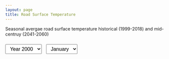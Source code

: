 ```yaml
---
layout: page 
title: Road Surface Temperature
---
```


Seasonal avergae road surface temperature historical (1999-2018) and mid-centruy (2041-2060)

<select id="yearDropdown">
  <option value="2000">Year 2000</option>
  <option value="2018">Year 2018</option>
</select>
<select id="monthDropdown">
  <option value="Jan">January</option>
  <option value="Jul">July</option>
</select>

<div id="plot-container">
  <div id="2000_Jan" class="active">
    <object type="text/html" data="MeanRST_2000_Jan_day.html"></object>
  </div>
  <div id="2000_Jul">
    <object type="text/html" data="MeanRST_2000_Jul_day.html"></object>
  </div>
  <div id="2018_Jan">
    <object type="text/html" data="MeanRST_2018_Jan_day.html"></object>
  </div>
  <div id="2018_Jul">
    <object type="text/html" data="MeanRST_2018_Jul_day.html"></object>
  </div>
</div>

<style>
/* Dropdown styling */
select { margin: 10px 10px 20px 0; padding: 5px 10px; font-size: 16px; }

/* Plot container styling */
#plot-container {
  position: relative;
  width: 100%;
  max-width: 1000px;
  height: 600px; /* adjust to your preferred height */
  margin: 0 auto;
  overflow: hidden; /* prevent scrollbars */
}

/* Each plot div */
#plot-container > div {
  position: absolute;
  top: 0;
  left: 0;
  width: 100%;
  height: 100%;
  opacity: 0;
  transition: opacity 0.5s ease-in-out;
  pointer-events: none; /* only active div responds */
}

/* Active plot */
#plot-container > div.active {
  opacity: 1;
  pointer-events: auto;
}

/* Make the <object> fill the div */
#plot-container object {
  width: 100%;
  height: 100%;
  border: none;
}
</style>

<script>
const yearDropdown = document.getElementById('yearDropdown');
const monthDropdown = document.getElementById('monthDropdown');
const plots = document.querySelectorAll('#plot-container > div');

function updatePlot() {
  const selected = yearDropdown.value + '_' + monthDropdown.value;
  plots.forEach(div => div.classList.remove('active'));
  const activeDiv = document.getElementById(selected);
  if (activeDiv) activeDiv.classList.add('active');
}

// Update plot when either dropdown changes
yearDropdown.addEventListener('change', updatePlot);
monthDropdown.addEventListener('change', updatePlot);

// Initialize display
updatePlot();
</script>
